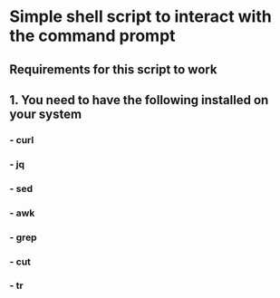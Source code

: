 # Simple shell script to interact with the command prompt

## Requirements for this script to work

## 1. You need to have the following installed on your system

### - curl

### - jq

### - sed

### - awk

### - grep

### - cut

### - tr
